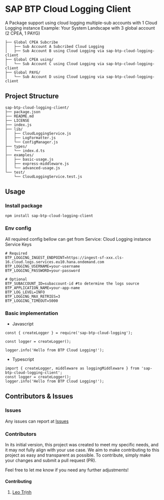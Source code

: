 # SAP BTP Cloud Logging Client
A Package support using cloud logging multiple-sub accounts with 1 Cloud Logging instance
Example: Your System Landscape with 3 global account (2 CPEA, 1 PAYG)

```
├── Global CPEA Subcribe
│   ├── Sub Account A Subcribed Cloud Logging
│   ├── Sub Account B using Cloud Logging via sap-btp-cloud-logging-client
├── Global CPEA using/
│   └── Sub Account C using Cloud Logging via sap-btp-cloud-logging-client
├── Global PAYG/
│   └── Sub Account D using Cloud Logging via sap-btp-cloud-logging-client
```

## Project Structure
```
sap-btp-cloud-logging-client/
├── package.json
├── README.md
├── LICENSE
├── index.js
├── lib/
│   ├── CloudLoggingService.js
│   ├── LogFormatter.js
│   └── ConfigManager.js
├── types/
│   └── index.d.ts
├── examples/
│   ├── basic-usage.js
│   ├── express-middleware.js
│   └── advanced-usage.js
└── test/
    └── CloudLoggingService.test.js
```

## Usage

### Install package
```
npm install sap-btp-cloud-logging-client
```
### Env config
All required config bellow can get from Service: Cloud Logging instance Service Keys
```
# Required
BTP_LOGGING_INGEST_ENDPOINT=https://ingest-sf-xxx.cls-16.cloud.logs.services.eu10.hana.ondemand.com
BTP_LOGGING_USERNAME=your-username
BTP_LOGGING_PASSWORD=your-password

# Optional
BTP_SUBACCOUNT_ID=subaccount-id #to determine the logs source
BTP_APPLICATION_NAME=your-app-name
BTP_LOG_LEVEL=INFO
BTP_LOGGING_MAX_RETRIES=3
BTP_LOGGING_TIMEOUT=5000
```
### Basic implementation
- Javascript
```
const { createLogger } = require('sap-btp-cloud-logging');

const logger = createLogger();

logger.info('Hello from BTP Cloud Logging!');
```
- Typescript
```
import { createLogger, middleware as loggingMiddleware } from 'sap-btp-cloud-logging-client';
const logger = createLogger();
logger.info('Hello from BTP Cloud Logging!');
```

## Contributors & Issues
### Issues
Any issues can report at [Issues]([tinhtd.info@gmail.com](https://github.com/leotrinh/sap_btp_cloud_logging_client/issues))

### Contributors
In its initial version, this project was created to meet my specific needs, and it may not fully align with your use case. We aim to make contributing to this project as easy and transparent as possible. To contribute, simply make your changes and submit a pull request (PR).

Feel free to let me know if you need any further adjustments!
#### Contributing
1. [Leo Trịnh](tinhtd.info@gmail.com)